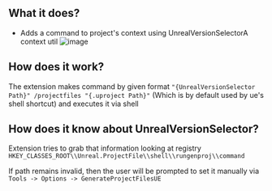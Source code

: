 ## What it does? 
- Adds a command to project's context <Generate Project Files> using UnrealVersionSelectorA context util 
![image](https://imgur.com/2Rm2dgB.jpg)
## How does it work?
The extension makes command by given format
`"{UnrealVersionSelector Path}" /projectfiles "{.uproject Path}"`
(Which is by default used by ue's shell shortcut) and executes it via shell
## How does it know about UnrealVersionSelector?
Extension tries to grab that information looking at registry
`HKEY_CLASSES_ROOT\\Unreal.ProjectFile\\shell\\rungenproj\\command`

If path remains invalid, then the user will be prompted to set it manually via `Tools -> Options -> GenerateProjectFilesUE`
